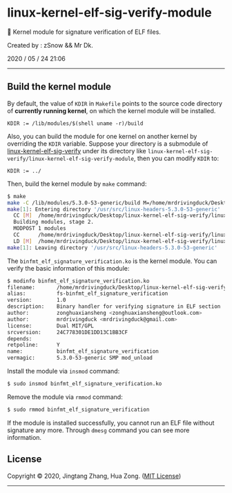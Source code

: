 # linux-kernel-elf-sig-verify-module

🐧 Kernel module for signature verification of ELF files.

Created by : zSnow && Mr Dk.

2020 / 05 / 24 21:06

---

## Build the kernel module

By default, the value of `KDIR` in `Makefile` points to the source code directory of **currently running kernel**, on which the kernel module will be installed.

```
KDIR := /lib/modules/$(shell uname -r)/build
```

Also, you can build the module for one kernel on another kernel by overriding the `KDIR` variable. Suppose your directory is a submodule of [linux-kernel-elf-sig-verify](https://github.com/mrdrivingduck/linux-kernel-elf-sig-verify) under its directory like `linux-kernel-elf-sig-verify/linux-kernel-elf-sig-verify-module`, then you can modify `KDIR` to:

```
KDIR := ../
```

Then, build the kernel module by `make` command:

```bash
$ make
make -C /lib/modules/5.3.0-53-generic/build M=/home/mrdrivingduck/Desktop/linux-kernel-elf-sig-verify/linux-kernel-elf-sig-verify-module modules
make[1]: Entering directory '/usr/src/linux-headers-5.3.0-53-generic'
  CC [M]  /home/mrdrivingduck/Desktop/linux-kernel-elf-sig-verify/linux-kernel-elf-sig-verify-module/binfmt_elf_signature_verification.o
  Building modules, stage 2.
  MODPOST 1 modules
  CC      /home/mrdrivingduck/Desktop/linux-kernel-elf-sig-verify/linux-kernel-elf-sig-verify-module/binfmt_elf_signature_verification.mod.o
  LD [M]  /home/mrdrivingduck/Desktop/linux-kernel-elf-sig-verify/linux-kernel-elf-sig-verify-module/binfmt_elf_signature_verification.ko
make[1]: Leaving directory '/usr/src/linux-headers-5.3.0-53-generic'
```

The `binfmt_elf_signature_verification.ko` is the kernel module. You can verify the basic information of this module:

```bash
$ modinfo binfmt_elf_signature_verification.ko 
filename:       /home/mrdrivingduck/Desktop/linux-kernel-elf-sig-verify/linux-kernel-elf-sig-verify-module/binfmt_elf_signature_verification.ko
alias:          fs-binfmt_elf_signature_verification
version:        1.0
description:    Binary handler for verifying signature in ELF section
author:         zonghuaxiansheng <zonghuaxiansheng@outlook.com>
author:         mrdrivingduck <mrdrivingduck@gmail.com>
license:        Dual MIT/GPL
srcversion:     24C778301DE1DD13C1BB3CF
depends:        
retpoline:      Y
name:           binfmt_elf_signature_verification
vermagic:       5.3.0-53-generic SMP mod_unload
```

Install the module via `insmod` command:

```bash
$ sudo insmod binfmt_elf_signature_verification.ko
```

Remove the module via `rmmod` command:

```bash
$ sudo rmmod binfmt_elf_signature_verification
```

If the module is installed successfully, you cannot run an ELF file without signature any more. Through `dmesg` command you can see more information.

## License

Copyright © 2020, Jingtang Zhang, Hua Zong. ([MIT License](LICENSE))

---

